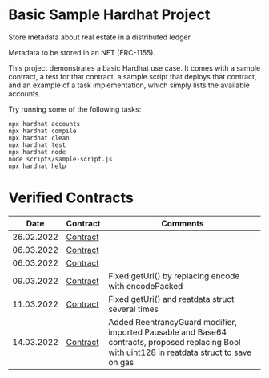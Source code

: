 # Basic Sample Hardhat Project

Store metadata about real estate in a distributed ledger.

Metadata to be stored in an NFT (ERC-1155).

This project demonstrates a basic Hardhat use case. It comes with a sample contract, a test for that contract, a sample script that deploys that contract, and an example of a task implementation, which simply lists the available accounts.

Try running some of the following tasks:

```shell
npx hardhat accounts
npx hardhat compile
npx hardhat clean
npx hardhat test
npx hardhat node
node scripts/sample-script.js
npx hardhat help
```

# Verified Contracts

| Date | Contract | Comments |
| ---- | -------- | -------- |
| 26.02.2022 | [Contract](https://rinkeby.etherscan.io/address/0x8F0cFA2de4F6491538BB3Ae38392cFC409040d72#readContract) |   |
| 06.03.2022 | [Contract](https://rinkeby.etherscan.io/address/0x5bDc3334858fda310f266e340e1eF1b16584A814#readContract) |   |
| 06.03.2022 | [Contract](https://rinkeby.etherscan.io/address/0x5e72f1f60242501B725C583a316e1d504C1c56ca#code) |   |
| 09.03.2022 | [Contract](https://rinkeby.etherscan.io/address/0x9998C58F7d5F55f82FF5DC3051592c3eb1237531#code) | Fixed getUri() by replacing encode with encodePacked  |
| 11.03.2022 | [Contract](https://rinkeby.etherscan.io/address/0x3E8a387bFC9b7774266813d2756026a1E7d97734#code) | Fixed getUri() and reatdata struct several times|
| 14.03.2022 | [Contract](https://rinkeby.etherscan.io/address/0xD5feF439D07a66A86bF3fd61D17758f9E813B53b#code) | Added ReentrancyGuard modifier, imported Pausable and Base64 contracts, proposed replacing Bool with uint128 in reatdata struct to save on gas |
